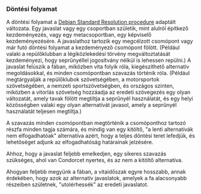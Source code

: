 ### Döntési folyamat

A döntési folyamat a [Debian Standard Resolution procedure](https://www.debian.org/vote/howto_follow) adaptált változata. Egy javaslat vagy egy csoportban születik, mint alulról építkező kezdeményezés, vagy egy metacsoportban, egy képviselő kezdeményezésére. A javaslathoz tartozik egy megcélzott csomópont vagy már futó döntési folyamat a kezdeményező csomópont fölött. \(Például valaki a repülőklubban a légiközlekedési törvény megváltoztatását kezdeményezi, hogy seprűnyéllel jogosítvány nélkül is lehessen repülni.\) A javaslat felúszik a fában, miközben vita folyik róla, kiegészíthető alternatív megoldásokkal, és minden csomópontban szavazás történik róla. \(Például megtárgyalják a repülőklubok szövetségében, a motorsportok szövetségében, a nemzeti sportszövetségben, és országos szinten, miközben a vitorlás szövetség hozzáadja az eredeti szövegezés egy olyan változatát, amely tavak fölött megtiltja a seprűnyél használatát, és egy helyi közösségben valaki egy olyan alternatívát javasol, amely a seprűnyél használatát teljesen megtiltja.\)

A szavazás minden csomópontban megtörténik a csomóponthoz tartozó részfa minden tagja számára, és mindig van egy kitöltő, "a lenti alternatívák nem elfogadhatóak"  alternatíva azért, hogy a teljes döntési teret lefedjük, és lehetőséget adjunk az elfogadhatóság határainak jelzésére.

Ahhoz, hogy a javaslat feljebb emelkedjen, egy sikeres szavazás szükséges, ahol van Condorcet nyertes, és az nem a kitöltő alternatíva.

Ahogyan feljebb megyünk a fában, a vitaidőszak egyre hosszabb, annak érdekében, hogy azok az alternatív javaslatok, amelyek a fa alacsonyabb részeiben születnek, "utolérhessék" az eredeti javaslatot.

